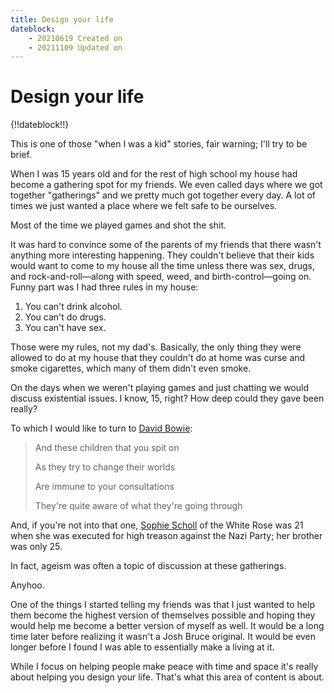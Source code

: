 ```yaml
---
title: Design your life
dateblock:
    - 20210619 Created on
    - 20211109 Updated on
---
```


# Design your life

{!!dateblock!!}

This is one of those "when I was a kid" stories, fair warning; I'll try to be brief.

When I was 15 years old and for the rest of high school my house had become a gathering spot for my friends. We even called days where we got together "gatherings" and we pretty much got together every day. A lot of times we just wanted a place where we felt safe to be ourselves.

Most of the time we played games and shot the shit.

It was hard to convince some of the parents of my friends that there wasn't anything more interesting happening. They couldn't believe that their kids would want to come to my house all the time unless there was sex, drugs, and rock-and-roll—along with speed, weed, and birth-control—going on. Funny part was I had three rules in my house:

1. You can't drink alcohol.
2. You can't do drugs.
3. You can't have sex.

Those were my rules, not my dad's. Basically, the only thing they were allowed to do at my house that they couldn't do at home was curse and smoke cigarettes, which many of them didn't even smoke.

On the days when we weren't playing games and just chatting we would discuss existential issues. I know, 15, right? How deep could they gave been really?

To which I would like to turn to [David Bowie](https://www.azlyrics.com/lyrics/davidbowie/changes.html):

> And these children that you spit on
>
> As they try to change their worlds
>
> Are immune to your consultations
>
> They're quite aware of what they're going through

And, if you're not into that one, [Sophie Scholl](https://en.wikipedia.org/wiki/Sophie_Scholl) of the White Rose was 21 when she was executed for high treason against the Nazi Party; her brother was only 25.

In fact, ageism was often a topic of discussion at these gatherings.

Anyhoo.

One of the things I started telling my friends was that I just wanted to help them become the highest version of themselves possible and hoping they would help me become a better version of myself as well. It would be a long time later before realizing it wasn't a Josh Bruce original. It would be even longer before I found I was able to essentially make a living at it.

While I focus on helping people make peace with time and space it's really about helping you design your life. That's what this area of content is about.
